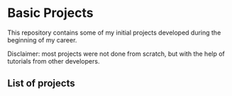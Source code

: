 # Basic Projects

This repository contains some of my initial projects developed during the beginning of my career.

Disclaimer: most projects were not done from scratch, but with the help of tutorials from other developers.

## List of projects
